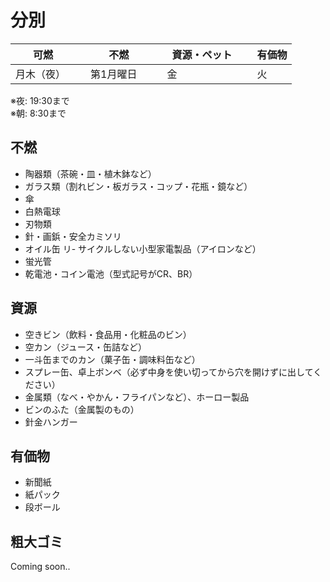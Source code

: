 # 分別


可燃　|　不燃　|　資源・ペット　|　有価物
-- | -- | -- | -- 
月木（夜）　|　第1月曜日　|　金　|　火　　

※夜: 19:30まで<br>
※朝: 8:30まで

## 不燃
- 陶器類（茶碗・皿・植木鉢など）
- ガラス類（割れビン・板ガラス・コップ・花瓶・鏡など）
- 傘
- 白熱電球
- 刃物類
- 針・画鋲・安全カミソリ
- オイル缶
リ- サイクルしない小型家電製品（アイロンなど）
- 蛍光管
- 乾電池・コイン電池（型式記号がCR、BR）

## 資源
- 空きビン（飲料・食品用・化粧品のビン）
- 空カン（ジュース・缶詰など）
- 一斗缶までのカン（菓子缶・調味料缶など）
- スプレー缶、卓上ボンベ（必ず中身を使い切ってから穴を開けずに出してください）
- 金属類（なべ・やかん・フライパンなど）、ホーロー製品
- ビンのふた（金属製のもの）
- 針金ハンガー

## 有価物
- 新聞紙
- 紙パック
- 段ボール

## 粗大ゴミ
Coming soon..
